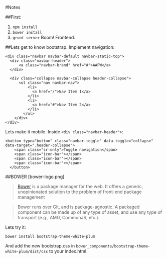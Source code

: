 #Notes

##First:
1. `npm install`
2. `bower install` 
3. `grunt server`
Boom! Frontend.

##Lets get to know bootstrap. 
Implement navigation:

	<div class="navbar navbar-default navbar-static-top">
	  <div class="navbar-header">    
          <a class="navbar-brand" href="#">AAFW</a>
      </div>
		
	  <div class="collapse navbar-collapse header-collapse">
		  <ul class="nav navbar-nav">
			  <li>
				<a href="/">Nav Item 1</a>
			  </li>
			  <li>
				<a href="#">Nav Item 2</a>
			  </li>
			</ul>
		</div>
	</div>

Lets make it mobile. Inside `<div class="navbar-header">`:

	<button type="button" class="navbar-toggle" data-toggle="collapse" data-target=".header-collapse">
		<span class="sr-only">Toggle navigation</span>
		<span class="icon-bar"></span>
		<span class="icon-bar"></span>
		<span class="icon-bar"></span>
	  </button>

##BOWER
[bower-logo.png]
	
> [Bower](www.bower.io) is a package manager for the web. It offers a generic, unopinionated solution to the problem of front-end package management

> Bower runs over Git, and is package-agnostic. A packaged component can be made up of any type of asset, and use any type of transport (e.g., AMD, CommonJS, etc.).

Lets try it:

	bower install bootstrap-theme-white-plum
	
And add the new bootstrap.css in `bower_components/bootstrap-theme-white-plum/dist/css` to your index.html.